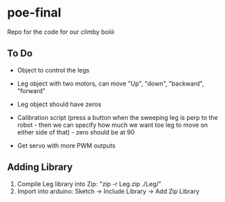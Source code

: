 # poe-final
Repo for the code for our climby boiiii

## To Do
* Object to control the legs
* Leg object with two motors, can move "Up", "down", "backward", "forward"
* Leg object should have zeros

* Calibration script (press a button when the sweeping leg is perp to the robot - then we can specify how much we want toe leg to move on either side of that) - zero should be at 90

* Get servo with more PWM outputs

## Adding Library
1. Compile Leg library into Zip: "zip -r Leg.zip ./Leg/"
2. Import into arduino: Sketch -> Include Library -> Add Zip Library
